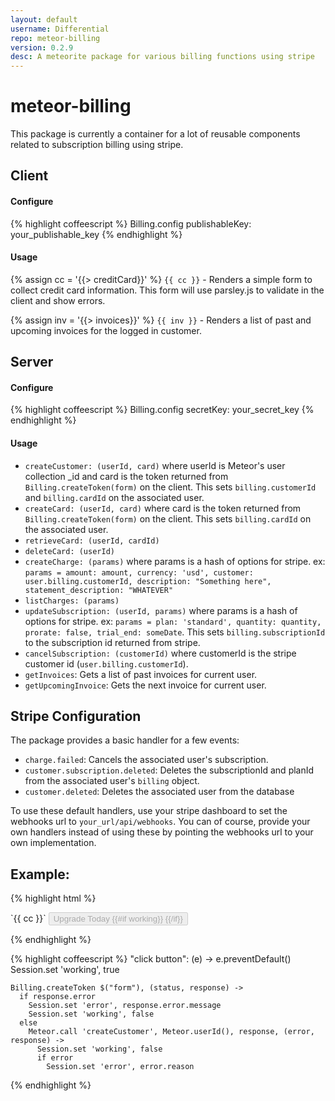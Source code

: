 ```yaml
---
layout: default
username: Differential
repo: meteor-billing
version: 0.2.9
desc: A meteorite package for various billing functions using stripe
---
```

# meteor-billing

This package is currently a container for a lot of reusable components related to subscription billing using stripe.


## Client
#### Configure
{% highlight coffeescript %}
Billing.config
  publishableKey: your_publishable_key
{% endhighlight %}

#### Usage
{% assign cc = '{{> creditCard}}' %}
`{{ cc }}` - Renders a simple form to collect credit card information. This form will use parsley.js to validate in the client and show errors.

{% assign inv = '{{> invoices}}' %}
`{{ inv }}` - Renders a list of past and upcoming invoices for the logged in customer.


## Server
#### Configure
{% highlight coffeescript %}
Billing.config
  secretKey: your_secret_key
{% endhighlight %}


#### Usage
* `createCustomer: (userId, card)` where userId is Meteor's user collection _id and card is the token returned from `Billing.createToken(form)` on the client.  This sets `billing.customerId` and `billing.cardId` on the associated user.
* `createCard: (userId, card)` where card is the token returned from `Billing.createToken(form)` on the client.  This sets `billing.cardId` on the associated user.
* `retrieveCard: (userId, cardId)`
* `deleteCard: (userId)`
* `createCharge: (params)` where params is a hash of options for stripe. ex: `params = amount: amount, currency: 'usd', customer: user.billing.customerId, description: "Something here", statement_description: "WHATEVER"`
* `listCharges: (params)`
* `updateSubscription: (userId, params)` where params is a hash of options for stripe.  ex: `params = plan: 'standard', quantity: quantity, prorate: false, trial_end: someDate`.  This sets `billing.subscriptionId` to the subscription id returned from stripe.
* `cancelSubscription: (customerId)` where customerId is the stripe customer id (`user.billing.customerId`).
* `getInvoices`: Gets a list of past invoices for current user.
* `getUpcomingInvoice`: Gets the next invoice for current user.

## Stripe Configuration
The package provides a basic handler for a few events:
* `charge.failed`: Cancels the associated user's subscription.
* `customer.subscription.deleted`: Deletes the subscriptionId and planId from the associated user's `billing` object.
* `customer.deleted`: Deletes the associated user from the database

To use these default handlers, use your stripe dashboard to set the webhooks url to `your_url/api/webhooks`.
You can of course, provide your own handlers instead of using these by pointing the webhooks url to your own implementation.


## Example:
{% highlight html %}
<form novalidate>
  `{{ cc }}`
  <button type="submit" class="btn btn-primary btn-block upgrade" disabled="{{working}}">
    Upgrade Today
    {{#if working}}
      <i class="fa fa-spinner fa-spin"></i>
    {{/if}}
  </button>
</form>
{% endhighlight %}

{% highlight coffeescript %}
"click button": (e) ->
    e.preventDefault()
    Session.set 'working', true

    Billing.createToken $("form"), (status, response) ->
      if response.error
        Session.set 'error', response.error.message
        Session.set 'working', false
      else
        Meteor.call 'createCustomer', Meteor.userId(), response, (error, response) ->
          Session.set 'working', false
          if error
            Session.set 'error', error.reason
{% endhighlight %}
